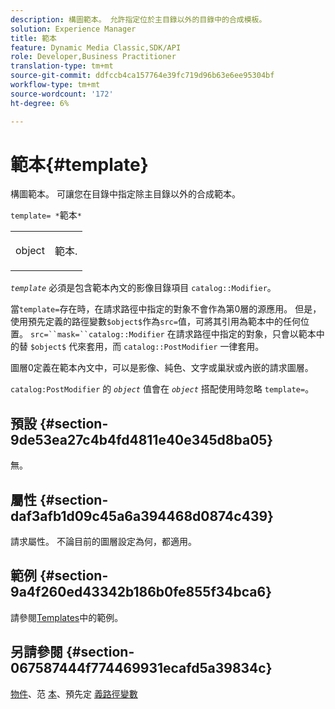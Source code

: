 ```yaml
---
description: 構圖範本。 允許指定位於主目錄以外的目錄中的合成模板。
solution: Experience Manager
title: 範本
feature: Dynamic Media Classic,SDK/API
role: Developer,Business Practitioner
translation-type: tm+mt
source-git-commit: ddfccb4ca157764e39fc719d96b63e6ee95304bf
workflow-type: tm+mt
source-wordcount: '172'
ht-degree: 6%

---
```



# 範本{#template}

構圖範本。 可讓您在目錄中指定除主目錄以外的合成範本。

`template= *`範本`*`

<table id="simpletable_DEC6F4EB460D453B8F272C98C9C8B7E5"> 
 <tr class="strow"> 
  <td class="stentry"> <p><span class="varname"> object</span> </p> </td> 
  <td class="stentry"> <p>範本. </p></td> 
 </tr> 
</table>

*`template`* 必須是包含範本內文的影像目錄項目 `catalog::Modifier`。

當`template=`存在時，在請求路徑中指定的對象不會作為第0層的源應用。 但是，使用預先定義的路徑變數`$object$`作為`src=`值，可將其引用為範本中的任何位置。 `src=``mask=``catalog::Modifier` 在請求路徑中指定的對象，只會以範本中的替 `$object$` 代來套用，而 `catalog::PostModifier` 一律套用。

圖層0定義在範本內文中，可以是影像、純色、文字或巢狀或內嵌的請求圖層。

`catalog:PostModifier` 的 *`object`* 值會在 *`object`* 搭配使用時忽略 `template=`。

## 預設 {#section-9de53ea27c4b4fd4811e40e345d8ba05}

無。

## 屬性 {#section-daf3afb1d09c45a6a394468d0874c439}

請求屬性。 不論目前的圖層設定為何，都適用。

## 範例 {#section-9a4f260ed43342b186b0fe855f34bca6}

請參閱[Templates](../../../../../is-api/http-ref/image-serving-api-ref/c-http-protocol-reference/c-templates/c-templates.md#concept-3cd2d2adae0e41b2979b9640244d4d3e)中的範例。

## 另請參閱 {#section-067587444f774469931ecafd5a39834c}

[物件](../../../../../is-api/http-ref/image-serving-api-ref/c-http-protocol-reference/c-data-types/r-object.md#reference-2591bd24548d462782c68d138ef795a0)、范 [本](../../../../../is-api/http-ref/image-serving-api-ref/c-http-protocol-reference/c-templates/c-templates.md#concept-3cd2d2adae0e41b2979b9640244d4d3e)、預先定 [義路徑變數](../../../../../is-api/http-ref/image-serving-api-ref/c-http-protocol-reference/c-syntax-and-features/r-is-http-substitution-variables.md#reference-90dc01aba44940e4acdd0c6476e7aa5a)
